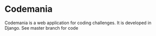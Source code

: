 # Codemania
Codemania is a web application for coding challenges.
It is developed in Django.
See master branch for code
